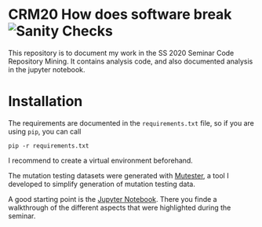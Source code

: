 # CRM20 How does software break ![Sanity Checks](https://github.com/XPerianer/CRM20_How_does_software_break/workflows/Sanity%20Checks/badge.svg)

This repository is to document my work in the SS 2020 Seminar Code Repository Mining.
It contains analysis code, and also documented analysis in the jupyter notebook.

# Installation
The requirements are documented in the `requirements.txt` file, so if you are using `pip`, you can call
```
pip -r requirements.txt
```
I recommend to create a virtual environment beforehand.

The mutation testing datasets were generated with [Mutester](https://github.com/XPerianer/CRM2020), a tool I developed to simplify generation of mutation testing data.

A good starting point is the [Jupyter Notebook](./How_does_software_break.ipynb). There you finde a walkthrough of the different aspects that were highlighted during the seminar.
